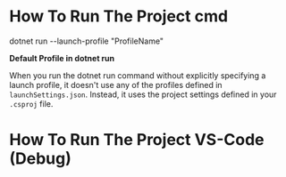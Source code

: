 
# How To Run The Project cmd

dotnet run --launch-profile "ProfileName"

__Default Profile in dotnet run__

When you run the dotnet run command without explicitly specifying a launch profile, it doesn't use any of the profiles defined in `launchSettings.json`. Instead, it uses the project settings defined in your `.csproj` file.

# How To Run The Project VS-Code (Debug)

